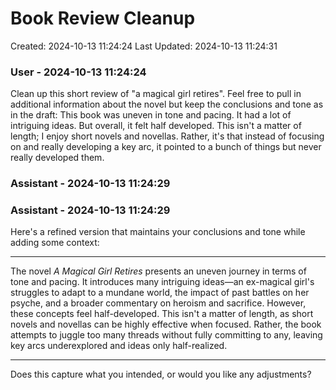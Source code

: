 # Book Review Cleanup

Created: 2024-10-13 11:24:24
Last Updated: 2024-10-13 11:24:31

### User - 2024-10-13 11:24:24

Clean up this short review of "a magical girl retires". Feel free to pull in additional information about the novel but keep the conclusions and tone as in the draft: This book was uneven in tone and pacing. It had a lot of intriguing ideas. But overall, it felt half developed. This isn't a matter of length; I enjoy short novels and novellas. Rather, it's that instead of focusing on and really developing a key arc, it pointed to a bunch of things but never really developed them. 

### Assistant - 2024-10-13 11:24:29



### Assistant - 2024-10-13 11:24:29

Here's a refined version that maintains your conclusions and tone while adding some context:

---

The novel *A Magical Girl Retires* presents an uneven journey in terms of tone and pacing. It introduces many intriguing ideas—an ex-magical girl's struggles to adapt to a mundane world, the impact of past battles on her psyche, and a broader commentary on heroism and sacrifice. However, these concepts feel half-developed. This isn't a matter of length, as short novels and novellas can be highly effective when focused. Rather, the book attempts to juggle too many threads without fully committing to any, leaving key arcs underexplored and ideas only half-realized.

---

Does this capture what you intended, or would you like any adjustments?

